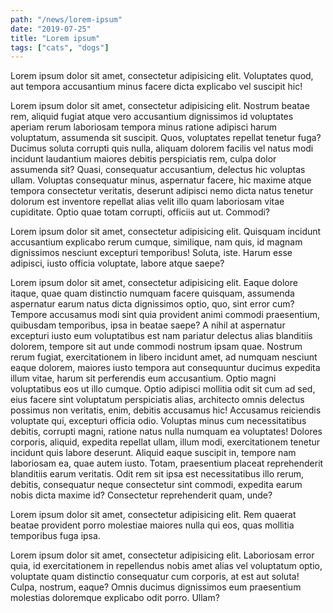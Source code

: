 ```yaml
---
path: "/news/lorem-ipsum"
date: "2019-07-25"
title: "Lorem ipsum"
tags: ["cats", "dogs"]
---
```


Lorem ipsum dolor sit amet, consectetur adipisicing elit. Voluptates quod, aut tempora accusantium minus facere dicta explicabo vel suscipit hic!

Lorem ipsum dolor sit amet, consectetur adipisicing elit. Nostrum beatae rem, aliquid fugiat atque vero accusantium dignissimos id voluptates aperiam rerum laboriosam tempora minus ratione adipisci harum voluptatum, assumenda sit suscipit. Quos, voluptates repellat tenetur fuga? Ducimus soluta corrupti quis nulla, aliquam dolorem facilis vel natus modi incidunt laudantium maiores debitis perspiciatis rem, culpa dolor assumenda sit? Quasi, consequatur accusantium, delectus hic voluptas ullam. Voluptas consequatur minus, aspernatur facere, hic maxime atque tempora consectetur veritatis, deserunt adipisci nemo dicta natus tenetur dolorum est inventore repellat alias velit illo quam laboriosam vitae cupiditate. Optio quae totam corrupti, officiis aut ut. Commodi?

Lorem ipsum dolor sit amet, consectetur adipisicing elit. Quisquam incidunt accusantium explicabo rerum cumque, similique, nam quis, id magnam dignissimos nesciunt excepturi temporibus! Soluta, iste. Harum esse adipisci, iusto officia voluptate, labore atque saepe?

Lorem ipsum dolor sit amet, consectetur adipisicing elit. Eaque dolore itaque, quae quam distinctio numquam facere quisquam, assumenda aspernatur earum natus dicta dignissimos optio, quo, sint error cum? Tempore accusamus modi sint quia provident animi commodi praesentium, quibusdam temporibus, ipsa in beatae saepe? A nihil at aspernatur excepturi iusto eum voluptatibus est nam pariatur delectus alias blanditiis dolorem, tempore sit aut unde commodi nostrum ipsam quae. Nostrum rerum fugiat, exercitationem in libero incidunt amet, ad numquam nesciunt eaque dolorem, maiores iusto tempora aut consequuntur ducimus expedita illum vitae, harum sit perferendis eum accusantium. Optio magni voluptatibus eos ut illo cumque. Optio adipisci mollitia odit sit cum ad sed, eius facere sint voluptatum perspiciatis alias, architecto omnis delectus possimus non veritatis, enim, debitis accusamus hic! Accusamus reiciendis voluptate qui, excepturi officia odio. Voluptas minus cum necessitatibus debitis, corrupti magni, ratione natus nulla numquam ea voluptates! Dolores corporis, aliquid, expedita repellat ullam, illum modi, exercitationem tenetur incidunt quis labore deserunt. Aliquid eaque suscipit in, tempore nam laboriosam ea, quae autem iusto. Totam, praesentium placeat reprehenderit blanditiis earum veritatis. Odit rem sit ipsa est necessitatibus illo rerum, debitis, consequatur neque consectetur sint commodi, expedita earum nobis dicta maxime id? Consectetur reprehenderit quam, unde?

Lorem ipsum dolor sit amet, consectetur adipisicing elit. Rem quaerat beatae provident porro molestiae maiores nulla qui eos, quas mollitia temporibus fuga ipsa.

Lorem ipsum dolor sit amet, consectetur adipisicing elit. Laboriosam error quia, id exercitationem in repellendus nobis amet alias vel voluptatum optio, voluptate quam distinctio consequatur cum corporis, at est aut soluta! Culpa, nostrum, eaque? Omnis ducimus dignissimos eum praesentium molestias doloremque explicabo odit porro. Ullam?